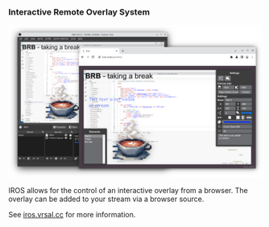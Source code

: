 ### Interactive Remote Overlay System

![screenshot](./web/img/showcase.png)

IROS allows for the control of an interactive overlay from a browser. The overlay can be added to
your stream via a browser source.

See [iros.vrsal.cc](https://iros.vrsal.cc) for more information.